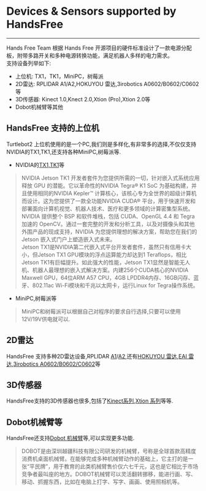 # Devices & Sensors supported by HandsFree

------

Hands Free Team 根据 Hands Free 开源项目的硬件标准设计了一款电源分配板，附带多路开关和多种电源转换功能，满足机器人多样的电力需求。    
支持设备列举如下:

* 上位机: TX1，TK1，MiniPC，树莓派
* 2D雷达: RPLIDAR A1/A2,HOKUYOU 雷达,3irobotics A0602/B0602/C0602等
* 3D传感器: Kinect 1.0,Knect 2.0,Xtion (Pro),Xtion 2.0等
* Dobot机械臂等其他

## HandsFree 支持的上位机

Turtlebot2 上位机使用的是一个PC,我们则是多样化,有非常多的选择,不仅仅支持NVIDIA的TX1,TK1,还支持各种MiniPC,树莓派等.

* NVIDIA的[TX1,TK1](http://www.nvidia.cn/object/embedded-systems-dev-kits-modules-cn.html)等
>NVIDIA Jetson TK1 开发者套件为您提供所需的一切，针对嵌入式系统应用释放 GPU 的潜能。它以革命性的NVIDIA Tegra® K1 SoC 为基础构建，并且使用相同的NVIDIA Kepler™ 计算核心，该核心专为全世界的超级计算机而设计。这为您提供了一款全功能NVIDIA CUDA® 平台，用于快速开发和部署面向计算机视觉、机器人技术、医疗和更多领域的计算密集型系统。NVIDIA 提供整个 BSP 和软件堆栈，包括 CUDA、OpenGL 4.4 和 Tegra 加速的 OpenCV。通过一套完整的开发和分析工具，以及对摄像头和其他外围产品的现成支持，NVIDIA 为您提供理想的解决方案，帮助您在我们的Jetson 嵌入式门户上塑造嵌入式未来。   
> Jetson TX1是NVIDIA第二代嵌入式平台开发者套件，虽然只有信用卡大小，但Jetson TX1 GPU模块的浮点运算能力却达到1 Teraflops，相比Jetson TK1有巨幅提升。如此强大的性能，Jetson TX1显然是智能无人机、机器人最理想的嵌入式解决方案。内建256个CUDA核心的NVIDIA Maxwell GPU，64位ARM A57 CPU，4GB LPDDR4内存、16GB闪存、蓝牙、802.11ac Wi-Fi模块和千兆以太网卡，运行Linux for Tegra操作系统。
* MiniPC,树莓派等
> MiniPC和树莓派可以根据自己对程序的要求自行选择,只要可以使用12V/19V供电就可以.

## 2D雷达

HandsFree 支持多种2D雷达设备,RPLIDAR [A1](http://www.slamtec.com/cn/Lidar/A1)/[A2](http://www.slamtec.com/cn/Lidar),还有[HOKUYOU 雷达](https://www.hokuyo-aut.jp/search/single.php?serial=160),[EAI 雷达](http://www.eaibot.com/product/F4),[3irobotics A0602/B0602/C0602](https://shop455951664.taobao.com/?spm=a1z10.5-c-s.0.0.77770839swikOp)等

## 3D传感器

HandsFree支持的3D传感器也很多,包括了[Kinect系列](http://www.k4w.cn/),[Xtion 系列](https://www.asus.com/3D-Sensor/)等等.

## Dobot机械臂等

HandsFree还支持[Dobot 机械臂](https://cn.dobot.cc/)等,可以实现更多功能.
> DOBOT是由深圳越疆科技有限公司研发的机械臂，号称是全球首款高精度消费机桌面机械臂。在能够完成多种机械臂动作的基础上，它主打的是一张“平民牌”，用于教育的此类机械臂售价仅六七千元，这也是它相比于市场竞争者最叫座的地方。DOBOT机械臂可以灵活翻转挪移，能进行画、写、移动、抓握东西，比如在电脑上打字、写字、画画、使用照相机等。
